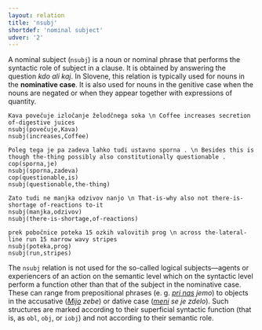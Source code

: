 ```yaml
---
layout: relation
title: 'nsubj'
shortdef: 'nominal subject'
udver: '2'
---
```


A nominal subject (`nsubj`) is a noun or nominal phrase that performs the syntactic role of subject in a clause. It is obtained by answering the question *kdo ali kaj*. In Slovene, this relation is typically used for nouns in the **nominative case**. It is also used for nouns in the genitive case when the nouns are negated or when they appear together with expressions of quantity.  

~~~ sdparse
Kava povečuje izločanje želodčnega soka \n Coffee increases secretion of-digestive juices
nsubj(povečuje,Kava)
nsubj(increases,Coffee)
~~~
~~~ sdparse
Poleg tega je pa zadeva lahko tudi ustavno sporna . \n Besides this is though the-thing possibly also constitutionally questionable . 
cop(sporna,je)
nsubj(sporna,zadeva)
cop(questionable,is)
nsubj(questionable,the-thing)
~~~
~~~ sdparse
Zato tudi ne manjka odzivov nanjo \n That-is-why also not there-is-shortage of-reactions to-it
nsubj(manjka,odzivov)
nsubj(there-is-shortage,of-reactions)
~~~
~~~ sdparse
prek pobočnice poteka 15 ozkih valovitih prog \n across the-lateral-line run 15 narrow wavy stripes
nsubj(poteka,prog)
nsubj(run,stripes)
~~~

The `nsubj` relation is not used for the so-called logical subjects—agents or experiencers of an action on the semantic level which on the syntactic level perform a function other than that of the subject in the nominative case. These can range from prepositional phrases (e. g. *<ins>pri nas</ins> jemo*) to objects in the accusative (*<ins>Mijo</ins> zebe*) or dative case (*<ins>meni</ins> se je zdelo*). Such structures are marked according to their superficial syntactic function (that is, as `obl`, `obj`, or `iobj`) and not according to their semantic role.
<!-- Interlanguage links updated Po 6. listopadu 2023, 21:43:08 CET -->
